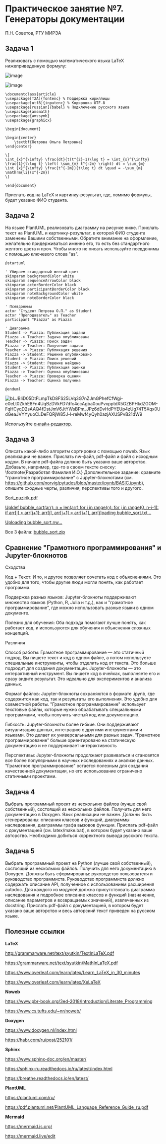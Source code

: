 # Практическое занятие №7. Генераторы документации

П.Н. Советов, РТУ МИРЭА

## Задача 1

Реализовать с помощью математического языка LaTeX нижеприведенную формулу:

![image](https://github.com/user-attachments/assets/4c234fc0-b64d-43c8-8697-33b7f01dec91)

![image](https://github.com/user-attachments/assets/3d16771a-c932-4eda-a010-3c83189b7b04)

```
\documentclass{article}
\usepackage[T2A]{fontenc} % Поддержка кириллицы
\usepackage[utf8]{inputenc} % Кодировка UTF-8
\usepackage[russian]{babel} % Подключение русского языка
\usepackage{amsmath}
\usepackage{amssymb}
\usepackage{graphicx}

\begin{document}

\begin{center}
    \textbf{Петрова Ольга Петровна}
\end{center}

\[
\int_{x}^{\infty} \frac{dt}{t(t^{2}-1)\log t} = \int_{x}^{\infty} \frac{1}{t\log t} \left( \sum_{m} t^{-2m} \right) dt = \sum_{m} \int_{x}^{\infty} \frac{t^{-2m}}{t\log t} dt \quad = -\sum_{m} \mathrm{li}(x^{-2m})
\]

\end{document}
```
Прислать код на LaTeX и картинку-результат, где, помимо формулы, будет указано ФИО студента.

## Задача 2

На языке PlantUML реализовать диаграмму на рисунке ниже. Прислать текст на PlantUML и картинку-результат, в которой ФИО студента заменены Вашими собственными.
Обратите внимание на оформление, желательно придерживаться именно его, то есть без стандартного желтого цвета и проч. Чтобы много не писать используйте псевдонимы с помощью ключевого слова "as".

```
@startuml

' Убираем стандартный желтый цвет
skinparam backgroundColor white
skinparam sequenceArrowColor black
skinparam actorBorderColor black
skinparam participantBorderColor black
skinparam noteBackgroundColor white
skinparam noteBorderColor black

' Псевдонимы
actor "Студент Петрова О.П." as Student
actor "Преподаватель" as Teacher
participant "Piazza" as Piazza

' Диаграмма
Student -> Piazza: Публикация задачи
Piazza -> Teacher: Задача опубликована
Teacher -> Piazza: Поиск задач
Piazza -> Teacher: Получение задачи
Teacher -> Piazza: Публикация решения
Piazza -> Student: Решение опубликовано
Student -> Piazza: Поиск решений
Piazza -> Student: Решение найдено
Student -> Piazza: Публикация оценки
Piazza -> Teacher: Оценка опубликована
Teacher -> Piazza: Проверка оценки
Piazza -> Teacher: Оценка получена

@enduml
```
![bLJBIiD05DtFLmpTkD8FS25LVq3G7nZJmGPhefCfWgi-e0eLt0ZkhE8Fn4UqBzDVkFD7dfc4ccAgba0ouPvxpptdX5GZBPHkdZGOM-FqHCyqD2sAAQ4fDstJmV6JtYWsBPm_JPz6dDvHdPYEUp4zUg74T5Xqx0UdGeaJVYYyuoCLDeFQRjW85J-l-reMwf4yQyh0azjAXUSPvB21dW9](https://github.com/user-attachments/assets/c3cc8abe-dae6-44ba-a167-49e8ec817374)


Используйте [онлайн-редактор](https://plantuml-editor.kkeisuke.com/).


## Задача 3

Описать какой-либо алгоритм сортировки с помощью noweb. Язык реализации не важен. Прислать nw-файл, pdf-файл и файл с исходным кодом. В начале pdf-файла должно быть указано ваше авторство. Добавьте, например, где-то в своем тексте сноску: \footnote{Разработал Фамилия И.О.}
Дополнительное задание: сравните "грамотное программирование" с Jupyter-блокнотами (см. https://github.com/norvig/pytudes/blob/master/ipynb/BASIC.ipynb), опишите сходные черты, различия, перспективы того и другого.

[Sort_puzirik.pdf](https://github.com/user-attachments/files/18167099/Sort_puzirik.pdf)


[Upldef bubble_sort(arr):
    n = len(arr)
    for i in range(n):
        for j in range(0, n-i-1):
            if arr[j] > arr[j+1]:
                arr[j], arr[j+1] = arr[j+1], arr[j]oading bubble_sort.txt…]()

[Uploading bubble_sort.nw…]()

Все 3 файла: 
[bubble_sort.zip](https://github.com/user-attachments/files/18139498/bubble_sort.zip)


## Сравнение "Грамотного программирования" и Jupyter-блокнотов

Сходства


Код + Текст:
И то, и другое позволяет сочетать код с объяснениями. Это удобно для того, чтобы другие люди могли понять, как работает программа.

Поддержка разных языков:
Jupyter-блокноты поддерживают множество языков (Python, R, Julia и т.д.), как и "грамотное программирование", где можно использовать разные языки в одном документе.

Полезно для обучения:
Оба подхода помогают лучше понять, как работает код, и используются для обучения и объяснения сложных концепций.

Различия


Способ работы:
Грамотное программирование — это статичный подход. Вы пишете текст и код в одном файле, а потом используете специальные инструменты, чтобы отделить код от текста. Это больше подходит для создания документации.
Jupyter-блокноты — это интерактивный инструмент. Вы пишете код в ячейках, выполняете его и сразу видите результат. Это идеально для экспериментов и анализа данных.

Формат файлов:
Jupyter-блокноты сохраняются в формате .ipynb, где содержится как код, так и результаты его выполнения. Это удобно для совместной работы.
"Грамотное программирование" использует текстовые файлы, которые нужно обрабатывать специальными программами, чтобы получить чистый код или документацию.

Гибкость:
Jupyter-блокноты более гибкие. Они поддерживают визуализацию данных, интеграцию с другими инструментами и языками. Это делает их универсальными для разных задач.
"Грамотное программирование" больше ориентировано на статическую документацию и не поддерживает интерактивность


Перспективы:
Jupyter-блокноты продолжают развиваться и становятся все более популярными в научных исследованиях и анализе данных.
"Грамотное программирование" остается полезным для создания качественной документации, но его использование ограничено статичными проектами.

## Задача 4

Выбрать программный проект из нескольких файлов (лучше свой собственный), состоящий из нескольких файлов. Получить для него документацию в Doxygen. Язык реализации не важен. Должны быть сгенерированы: описания классов и функций, диаграммы наследования, диаграммы графа вызовов функции. Прислать pdf-файл с документацией (см. latex/make.bat), в котором будет указано ваше авторство. Необходимо добиться корректного вывода русского текста.
 
## Задача 5

Выбрать программный проект на Python (лучше свой собственный), состоящий из нескольких файлов. Получить для него документацию в Doxygen. Должны быть сформированы: руководство пользователя и руководство программиста. Руководство программиста должно содержать описание API, полученное с использованием расширения autodoc. Для каждого из модулей должна присутствовать диаграмма наследования и подробное описание классов и функций (назначение, описание параметров и возвращаемых значений), извлеченных из docstring. Прислать pdf-файл с документацией, в котором будет указано ваше авторство и весь авторский текст приведен на русском языке.

## Полезные ссылки

**LaTeX**

http://grammarware.net/text/syutkin/TextInLaTeX.pdf

https://grammarware.net/text/syutkin/MathInLaTeX.pdf

https://www.overleaf.com/learn/latex/Learn_LaTeX_in_30_minutes

https://www.overleaf.com/learn/latex/XeLaTeX

**Noweb**

https://www.pbr-book.org/3ed-2018/Introduction/Literate_Programming

https://www.cs.tufts.edu/~nr/noweb/

**Doxygen**

https://www.doxygen.nl/index.html

https://habr.com/ru/post/252101/

**Sphinx**

https://www.sphinx-doc.org/en/master/

https://sphinx-ru.readthedocs.io/ru/latest/index.html

https://breathe.readthedocs.io/en/latest/


**PlantUML**

https://plantuml.com/ru/

https://pdf.plantuml.net/PlantUML_Language_Reference_Guide_ru.pdf

**Mermaid**

https://mermaid.js.org/

https://mermaid.live/edit
